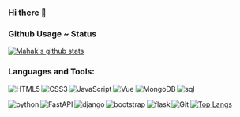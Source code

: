 ### Hi there 👋

### Github Usage ~ Status

[![Mahak's github stats](https://github-readme-stats.vercel.app/api?username=fadiga&theme=dark&show_icons=true)](https://github.com/fadiga/github-readme-stats)

### Languages and Tools:
<img align="left" alt="HTML5" src="https://img.shields.io/badge/HTML5-E34F26?style=for-the-badge&logo=html5&logoColor=white"/>
<img align="left" alt="CSS3" src="https://img.shields.io/badge/CSS3-1572B6?style=for-the-badge&logo=css3&logoColor=white" />
<img align="left" alt="JavaScript" src="https://img.shields.io/badge/JavaScript-F7DF1E?style=for-the-badge&logo=javascript&logoColor=black" />
<img align="left" alt="Vue" src="https://img.shields.io/badge/Vue.js-35495E?style=for-the-badge&logo=vuedotjs&logoColor=4FC08D" />
<img align="left" alt="MongoDB" src="https://img.shields.io/badge/MongoDB-4EA94B?style=for-the-badge&logo=mongodb&logoColor=white" />
<img align='left' alt='sql' src="https://img.shields.io/badge/MySQL-00000F?style=for-the-badge&logo=mysql&logoColor=white" />
<p>&nbsp;</p>
<img align='left' alt='python' src="https://img.shields.io/badge/Python-3776AB?style=for-the-badge&logo=python&logoColor=white" />
<img align='left' alt='FastAPI' src="https://img.shields.io/badge/FastAPI-26a699?style=for-the-badge&logo=FastAPI&logoColor=white" />
<img align='left' alt='django' src="https://img.shields.io/badge/django-4EA94B?style=for-the-badge&logo=django&logoColor=white" />
<img align='left' alt='bootstrap' src="https://img.shields.io/badge/Bootstrap-563D7C?style=for-the-badge&logo=bootstrap&logoColor=white" />
<img align='left' alt='flask' src="https://img.shields.io/badge/Flask-000000?style=for-the-badge&logo=flask&logoColor=white" />
<img align="left" alt="Git" src="https://img.shields.io/badge/Git-F05032?style=for-the-badge&logo=git&logoColor=white" />

[![Top Langs](https://github-readme-stats.vercel.app/api/top-langs/?username=fadiga&hide_progress=true)](https://github.com/fadiga/github-readme-stats)

